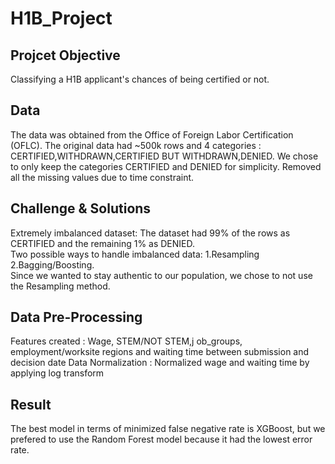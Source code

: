# H1B_Project

## Projcet Objective
Classifying a H1B applicant's chances of being certified or not.

## Data
The data was obtained from the Office of Foreign Labor Certification (OFLC). The original data had ~500k rows and 4 categories : CERTIFIED,WITHDRAWN,CERTIFIED BUT WITHDRAWN,DENIED. We chose to only keep the categories CERTIFIED and DENIED for simplicity. Removed all the missing values due to time constraint.

## Challenge & Solutions
Extremely imbalanced dataset: The dataset had 99% of the rows as CERTIFIED and the remaining 1% as DENIED.   
Two possible ways to handle imbalanced data: 1.Resampling 2.Bagging/Boosting.   
Since we wanted to stay authentic to our population, we chose to not use the Resampling method.

## Data Pre-Processing
Features created : Wage, STEM/NOT STEM,j ob_groups, employment/worksite regions and waiting time between submission and decision date
Data Normalization : Normalized wage and waiting time by applying log transform

## Result
The best model in terms of minimized false negative rate is XGBoost, but we prefered to use the Random Forest model because it had the lowest error rate.
